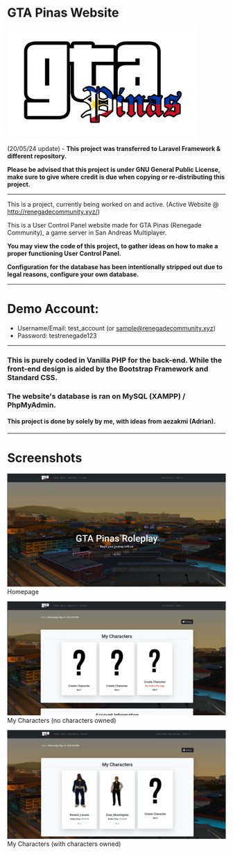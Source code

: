 # GTA Pinas Website

![GTA Pinas Logo](assets/pictures/gtapinas_logo.png)

(20/05/24 update) - **This project was transferred to Laravel Framework & different repository.**

**Please be advised that this project is under GNU General Public License, make sure to give where credit is due when copying or re-distributing this project.**

----

This is a project, currently being worked on and active. (Active Website @ http://renegadecommunity.xyz/)

This is a User Control Panel website made for GTA Pinas (Renegade Community), a game server in San Andreas Multiplayer.

**You may view the code of this project, to gather ideas on how to make a proper functioning User Control Panel.**

**Configuration for the database has been intentionally stripped out due to legal reasons, configure your own database.**

----

# Demo Account:

* Username/Email: test_account (or sample@renegadecommunity.xyz)
* Password: testrenegade123

----

### This is purely coded in Vanilla PHP for the back-end. While the front-end design is aided by the Bootstrap Framework and Standard CSS.

### The website's database is ran on MySQL (XAMPP) / PhpMyAdmin.

#### This project is done by solely by me, with ideas from aezakmi (Adrian).

---

# Screenshots

![Homepage](assets/pictures/screenshots/homepage.png)
Homepage

![My Characters](assets/pictures/screenshots/mycharacters.png)
My Characters (no characters owned)

![My Characters](assets/pictures/screenshots/mycharacters_2.png)
My Characters (with characters owned)
